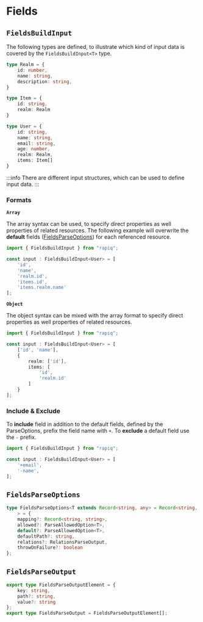 # Fields

## `FieldsBuildInput`
The following types are defined, to illustrate which kind of input data is covered by the 
`FieldsBuildInput<T>` type.

```typescript
type Realm = {
    id: number,
    name: string,
    description: string,
}

type Item = {
    id: string,
    realm: Realm
}

type User = {
    id: string,
    name: string,
    email: string,
    age: number,
    realm: Realm, 
    items: Item[]
}
```

:::info
There are different input structures, which can be used to define input data. 
:::

### Formats

**`Array`**

The array syntax can be used, to specify direct properties as well properties of related resources.
The following example will overwrite the **default** fields ([FieldsParseOptions](#fieldsparseoptions)) for each referenced resource.

```typescript
import { FieldsBuildInput } from "rapiq";

const input : FieldsBuildInput<User> = [
    'id',
    'name',
    'realm.id',
    'items.id',
    'items.realm.name'
];
```

**`Object`**

The object syntax can be mixed with the array format to specify direct properties as well properties of related resources. 

```typescript
import { FieldsBuildInput } from "rapiq";

const input : FieldsBuildInput<User> = [
    ['id', 'name'],
    {
        realm: ['id'],
        items: [
            'id',
            'realm.id'
        ]
    }
];
```

### Include & Exclude

To **include** field in addition to the default fields, defined by the ParseOptions, prefix the field name with `+`.
To **exclude** a default field use the `-` prefix.

```typescript
import { FieldsBuildInput } from "rapiq";

const input : FieldsBuildInput<User> = [
    '+email',
    '-name',
];
```

## `FieldsParseOptions`

```typescript
type FieldsParseOptions<T extends Record<string, any> = Record<string, any>,
    > = {
    mapping?: Record<string, string>,
    allowed?: ParseAllowedOption<T>,
    default?: ParseAllowedOption<T>,
    defaultPath?: string,
    relations?: RelationsParseOutput,
    throwOnFailure?: boolean
};
```

## `FieldsParseOutput`

```typescript
export type FieldsParseOutputElement = {
    key: string,
    path?: string,
    value?: string
};
export type FieldsParseOutput = FieldsParseOutputElement[];
```

